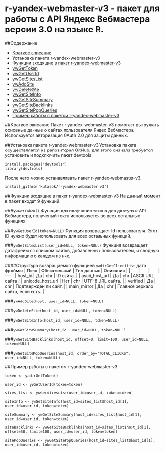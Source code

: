 # r-yandex-webmaster-v3 - пакет для работы с API Яндекс Вебмастера версии 3.0 на языке R.

##Содержание
* [Краткое описание](https://github.com/kutasok/r-yandex-webmaster-v3/blob/master/README.md#Краткое-описание)
* [Установка пакета r-yandex-webmaster-v3](https://github.com/kutasok/r-yandex-webmaster-v3/blob/master/README.md#Установка-пакета-r-yandex-webmaster-v3)
* [Функции входящие в пакет r-yandex-webmaster-v3](https://github.com/kutasok/r-yandex-webmaster-v3/blob/master/README.md#Функции-входящие-в-пакет-r-yandex-webmaster-v3)
* [ywGetToken](https://github.com/kutasok/r-yandex-webmaster-v3/blob/master/README.md#ywgettoken)
* [ywGetUserId](https://github.com/kutasok/r-yandex-webmaster-v3/blob/master/README.md#ywgetuseridtokennull)
* [ywGetSitesList](https://github.com/kutasok/r-yandex-webmaster-v3/blob/master/README.md#ywgetsiteslistuser_idnull-tokennull)
* [ywAddSite](https://github.com/kutasok/r-yandex-webmaster-v3/blob/master/README.md#ywaddsitehost-user_idnull-tokennull)
* [ywDeleteSite](https://github.com/kutasok/r-yandex-webmaster-v3/blob/master/README.md#ywdeletesitehost_id-user_idnull-tokennull)
* [ywGetSiteInfo](https://github.com/kutasok/r-yandex-webmaster-v3/blob/master/README.md#ywgetsiteinfohost_id-user_idnull-tokennull)
* [ywGetSiteSummary](https://github.com/kutasok/r-yandex-webmaster-v3/blob/master/README.md#ywgetsitesummaryhost_id-user_idnull-tokennull)
* [ywGetSiteBacklinks](https://github.com/kutasok/r-yandex-webmaster-v3/blob/master/README.md#ywgetsitebacklinkshost_id-offset0-limit100-user_idnull-tokennull)
* [ywGetSitePopQueries](https://github.com/kutasok/r-yandex-webmaster-v3/blob/master/README.md#ywgetsitepopquerieshost_id-order_bytotal_clicks-user_idnull-tokennull)
* [Пример работы с пакетом r-yandex-webmaster-v3](https://github.com/kutasok/r-yandex-webmaster-v3/blob/master/README.md#Пример-работы-с-пакетом-r-yandex-webmaster-v3)

##Краткое описание
Пакет r-yandex-webmaster-v3 помогает выгружать основные данные о сайтах пользователя Яндес Вебмастера.
Используется авторизация OAuth 2.0 для защиты данных.

##Установка пакета r-yandex-webmaster-v3
Установка пакета осуществляется из репозитория GitHub, для этого сначала требуется установить и подключить пакет devtools.

```
install.packages("devtools")
library(devtools)
```

После чего можно устанавливать пакет r-yandex-webmaster-v3.

`install_github('kutasok/r-yandex-webmaster-v3')`

##Функции входящие в пакет r-yandex-webmaster-v3
На данный момент в пакет входит 9 функций:

###`ywGetToken()`
Функция для получения токена для доступа к API Вебмастера, полученый токен используется во всех остальных функциях.

###`ywGetUserId(token=NULL)`
Функция возвращает Id пользователя. Этот ID нужно будет использовать для всех остальных функций.

###`ywGetSitesList(user_id=NULL, token=NULL)`
Функция возвращает датафрейм со списком сайтов, добавленных пользователем, и сводную информацию о каждом из них.

####Структура возвращаемого функцией `yadirGetClientList` дата фрейма:
| Поле | Обязательный | Тип данных | Описание |
| --- | --- | --- | --- |
| host_id | Да | chr | ID сайта. |
| ascii_host_url | Да | chr | ASCII URL сайта |
| unicode_host_url | Нет | chr | UTF-8 URL сайта. |
| verified | Да | chr | Подтвержден ли сайт. |
| main_mirror | Да | chr | Главное зеркало сайта, если есть. |

###`ywAddSite(host, user_id=NULL, token=NULL)`

###`ywDeleteSite(host_id, user_id=NULL, token=NULL)`

###`ywGetSiteInfo(host_id, user_id=NULL, token=NULL)`

###`ywGetSiteSummary(host_id, user_id=NULL, token=NULL)`

###`ywGetSiteBacklinks(host_id, offset=0, limit=100, user_id=NULL, token=NULL)`

###`ywGetSitePopQueries(host_id, order_by="TOTAL_CLICKS", user_id=NULL, token=NULL)`


##Пример работы с пакетом r-yandex-webmaster-v3

`token <- yadirGetToken()`

`user_id <- ywGetUserId(token=token)`

`sites_list <- ywGetSitesList(user_id=user_id, token=token)`

`siteInfo <- ywGetSiteInfo(host_id=sites_list$host_id[1], user_id=user_id, token=token)`

`siteSummary <- ywGetSiteSummary(host_id=sites_list$host_id[1], user_id=user_id, token=token)`

`siteBacklinks <- ywGetSiteBacklinks(host_id=sites_list$host_id[1], offset=50, limit=100, user_id=user_id, token=token)`

`sitePopQueries <- ywGetSitePopQueries(host_id=sites_list$host_id[1], user_id=user_id, token=token)`





